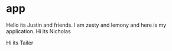 # app
Hello its Justin and friends.
I am zesty and lemony and here is my application.
Hi its Nicholas


Hi its Tailer
